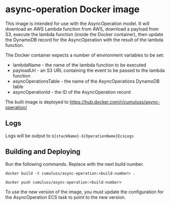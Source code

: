 # async-operation Docker image

This image is intended for use with the AsyncOperation model. It will download
an AWS Lambda function from AWS, download a payload from S3, execute the lambda
function (inside the Docker container), then update the DynamoDB record for the
AsyncOperation with the result of the lambda function.

The Docker container expects a number of environment variables to be set:

* lambdaName - the name of the lambda function to be executed
* payloadUrl - an S3 URL containing the event to be passed to the lambda
  function
* asyncOperationsTable - the name of the AsyncOperations DynamoDB table
* asyncOperationId - the ID of the AsyncOperation record

The built image is deployed to
https://hub.docker.com/r/cumuluss/async-operation/

## Logs
Logs will be output to `${stackName}-${OperationName}EcsLogs`

## Building and Deploying

Run the following commands. Replace <build-number> with the next build number.

`docker build -t cumuluss/async-operation:<build-number> .`

`docker push cumuluss/async-operation:<build-number>`

To use the new version of the image, you must update the configuration for the AsyncOperation ECS task to point to the new version.